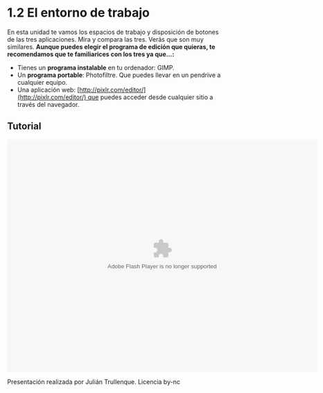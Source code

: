 # 1.2 El entorno de trabajo

En esta unidad te vamos los espacios de trabajo y disposición de botones de las tres aplicaciones. Mira y compara las tres. Verás que son muy similares. **Aunque puedes elegir el programa de edición que quieras, te recomendamos que te familiarices con los tres ya que...:**

*   Tienes un **programa instalable** en tu ordenador: GIMP.
*   Un **programa portable**: Photofiltre. Que puedes llevar en un pendrive a cualquier equipo.
*   Una aplicación web: [http://pixlr.com/editor/](http://pixlr.com/editor/) que puedes acceder desde cualquier sitio a través del navegador.

## Tutorial

<object type="application/x-shockwave-flash" data="http://aularagon.catedu.es/materialesaularagon2013/imagen/gimp.swf" width="715" height="536"><param name="src" value="http://aularagon.catedu.es/materialesaularagon2013/imagen/gimp.swf"></object>

Presentación realizada por Julián Trullenque. Licencia by-nc

